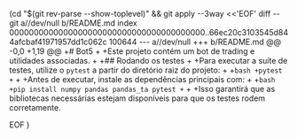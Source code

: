  (cd "$(git rev-parse --show-toplevel)" && git apply --3way <<'EOF' 
diff --git a//dev/null b/README.md
index 0000000000000000000000000000000000000000..66ec20c3103545d844afcbaf41971957dd1c062c 100644
--- a//dev/null
+++ b/README.md
@@ -0,0 +1,19 @@
+# Bot5
+
+Este projeto contém um bot de trading e utilidades associadas.
+
+## Rodando os testes
+
+Para executar a suíte de testes, utilize o `pytest` a partir do diretório raiz do projeto:
+
+```bash
+pytest
+```
+
+Antes de executar, instale as dependências principais com:
+
+```bash
+pip install numpy pandas pandas_ta pytest
+```
+
+Isso garantirá que as bibliotecas necessárias estejam disponíveis para que os testes rodem corretamente.
 
EOF
)
